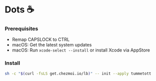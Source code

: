 # Dots ☕️

### Prerequisites
- Remap CAPSLOCK to CTRL
- macOS: Get the latest system updates
- macOS: Run `xcode-select --install` or install Xcode via AppStore

### Install

```sh
sh -c "$(curl -fsLS get.chezmoi.io/lb)" -- init --apply tummetott
```
